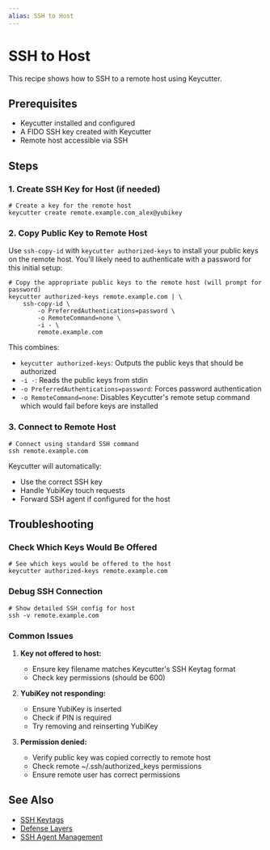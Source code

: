 ```yaml
---
alias: SSH to Host
---
```

# SSH to Host

This recipe shows how to SSH to a remote host using Keycutter.

## Prerequisites

- Keycutter installed and configured
- A FIDO SSH key created with Keycutter
- Remote host accessible via SSH

## Steps

### 1. Create SSH Key for Host (if needed)

```shell
# Create a key for the remote host
keycutter create remote.example.com_alex@yubikey
```

### 2. Copy Public Key to Remote Host

Use `ssh-copy-id` with `keycutter authorized-keys` to install your public keys on the remote host. You'll likely need to authenticate with a password for this initial setup:

```shell
# Copy the appropriate public keys to the remote host (will prompt for password)
keycutter authorized-keys remote.example.com | \
    ssh-copy-id \
        -o PreferredAuthentications=password \
        -o RemoteCommand=none \
        -i - \
        remote.example.com
```

This combines:
- `keycutter authorized-keys`: Outputs the public keys that should be authorized
- `-i -`: Reads the public keys from stdin
- `-o PreferredAuthentications=password`: Forces password authentication 
- `-o RemoteCommand=none`: Disables Keycutter's remote setup command which would fail before keys are installed

### 3. Connect to Remote Host

```shell
# Connect using standard SSH command
ssh remote.example.com
```

Keycutter will automatically:
- Use the correct SSH key
- Handle YubiKey touch requests
- Forward SSH agent if configured for the host

## Troubleshooting

### Check Which Keys Would Be Offered

```shell
# See which keys would be offered to the host
keycutter authorized-keys remote.example.com
```

### Debug SSH Connection

```shell
# Show detailed SSH config for host
ssh -v remote.example.com
```

### Common Issues

1. **Key not offered to host:**
   - Ensure key filename matches Keycutter's SSH Keytag format
   - Check key permissions (should be 600)

2. **YubiKey not responding:**
   - Ensure YubiKey is inserted
   - Check if PIN is required
   - Try removing and reinserting YubiKey

3. **Permission denied:**
   - Verify public key was copied correctly to remote host
   - Check remote ~/.ssh/authorized_keys permissions
   - Ensure remote user has correct permissions

## See Also

- [SSH Keytags](../design/ssh-keytags.md)
- [Defense Layers](../design/defense-layers-to-protect-against-key-misuse.md)
- [SSH Agent Management](../ssh-agent.md)
